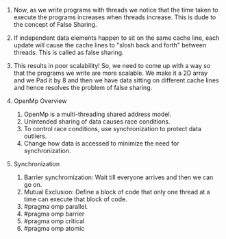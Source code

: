1. Now, as we write programs with threads we notice that the time taken to execute the programs increases when threads increase. This is dude to the concept of False Sharing.

2. If independent data elements happen to sit on the same cache line, each update will cause the cache lines to "slosh back and forth" between threads. This is called as false sharing.

3. This results in poor scalability! So, we need to come up with a way so that the programs we write are more scalable. We make it a 2D array and we Pad it by 8 and then we have data sitting on different cache lines and hence resolves the problem of false sharing.

4. OpenMp Overview

    1. OpenMp is a multi-threading shared address model.
    2. Unintended sharing of data causes race conditions.
    3. To control race conditions, use synchronization to protect data outliers.
    4. Change how data is accessed to minimize the need for synchronization.

5. Synchronization

    1. Barrier synchromization: Wait till everyone arrives and then we can go on.
    2. Mutual Exclusion: Define a block of code that only one thread at a time can execute that block of code.
    3. #pragma omp parallel.
    4. #pragma omp barrier
    5. #pragma omp critical
    6. #pragma omp atomic